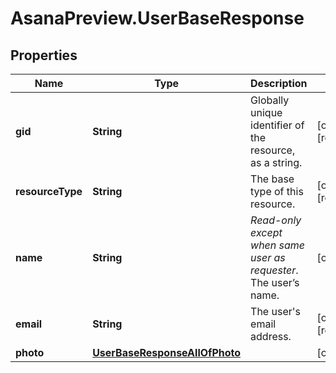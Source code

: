 # AsanaPreview.UserBaseResponse

## Properties

Name | Type | Description | Notes
------------ | ------------- | ------------- | -------------
**gid** | **String** | Globally unique identifier of the resource, as a string. | [optional] [readonly] 
**resourceType** | **String** | The base type of this resource. | [optional] [readonly] 
**name** | **String** | *Read-only except when same user as requester*. The user’s name. | [optional] 
**email** | **String** | The user&#39;s email address. | [optional] [readonly] 
**photo** | [**UserBaseResponseAllOfPhoto**](UserBaseResponseAllOfPhoto.md) |  | [optional] 


